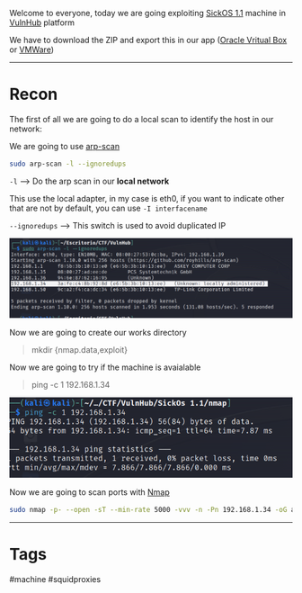 
Welcome to everyone, today we are going exploiting [SickOS 1.1](https://www.vulnhub.com/entry/sickos-11,132/) machine in [VulnHub](https://www.vulnhub.com/) platform

We have to download the ZIP and export this in our app ([Oracle Vritual Box](https://www.virtualbox.org/) or [VMWare](https://www.vmware.com/es/products/workstation-player/workstation-player-evaluation.html))

---

# Recon


The first of all we are going to do a local scan to identify the host in our network:

We are going to use [arp-scan](../../Tools/Enumeration/arp-scan/arp-scan.md)

````bash
sudo arp-scan -l --ignoredups
````

`-l` --> Do the arp scan in our **local network**

This use the local adapter, in my case is eth0, if you want to indicate other that are not by default, you can use `-I interfacename`

`--ignoredups` --> This switch is used to avoid duplicated IP 

![](../../Images/Pasted%20image%2020230830185735.png)

Now we are going to create our works directory

> mkdir {nmap.data,exploit}

Now we are going to try if the machine is avaialable

> ping -c 1 192.168.1.34


![](../../Images/Pasted%20image%2020230830190148.png)

Now we are going to scan ports with [Nmap](../../Tools/Enumeration/Nmap/Nmap.md)

````bash
sudo nmap -p- --open -sT --min-rate 5000 -vvv -n -Pn 192.168.1.34 -oG allPorts
````



---

# Tags

#machine #squidproxies 